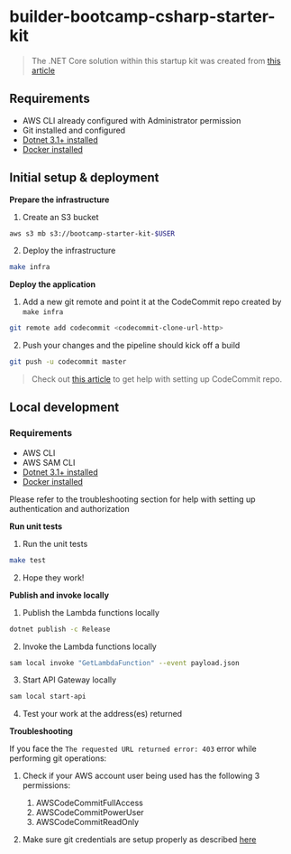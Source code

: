 # builder-bootcamp-csharp-starter-kit

> The .NET Core solution within this startup kit was created from [this article](https://aws.amazon.com/blogs/compute/developing-net-core-aws-lambda-functions/)

## Requirements

* AWS CLI already configured with Administrator permission
* Git installed and configured
* [Dotnet 3.1+ installed](https://dotnet.microsoft.com/download)
* [Docker installed](https://www.docker.com/community-edition)

## Initial setup & deployment

**Prepare the infrastructure**

1. Create an S3 bucket
```bash
aws s3 mb s3://bootcamp-starter-kit-$USER
```

2. Deploy the infrastructure
```bash
make infra
```

**Deploy the application**

1. Add a new git remote and point it at the CodeCommit repo created by `make infra`
```bash
git remote add codecommit <codecommit-clone-url-http>
```

2. Push your changes and the pipeline should kick off a build
```bash
git push -u codecommit master
```

> Check out [this article](https://docs.aws.amazon.com/codecommit/latest/userguide/setting-up-https-unixes.html) to get help with setting up CodeCommit repo.

## Local development

### Requirements

* AWS CLI
* AWS SAM CLI
* [Dotnet 3.1+ installed](https://dotnet.microsoft.com/download)
* [Docker installed](https://www.docker.com/community-edition)

Please refer to the troubleshooting section for help with setting up authentication and authorization

**Run unit tests**

1. Run the unit tests
```bash
make test
```

2. Hope they work!


**Publish and invoke locally**

1. Publish the Lambda functions locally
```bash
dotnet publish -c Release
```

2. Invoke the Lambda functions locally
```bash
sam local invoke "GetLambdaFunction" --event payload.json
```

3. Start API Gateway locally
```bash
sam local start-api
```

4. Test your work at the address(es) returned

**Troubleshooting**

If you face the `The requested URL returned error: 403` error while performing git operations:

1. Check if your AWS account user being used has the following 3 permissions:
    1. AWSCodeCommitFullAccess
    2. AWSCodeCommitPowerUser
    3. AWSCodeCommitReadOnly

2. Make sure git credentials are setup properly as described [here](https://docs.aws.amazon.com/codecommit/latest/userguide/setting-up-gc.html)